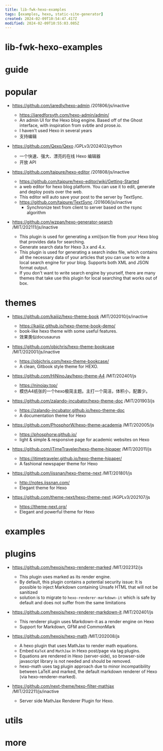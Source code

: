 ```yaml
---
title: lib-fwk-hexo-examples
tags: [examples, hexo, static-site-generator]
created: 2024-02-09T10:54:47.417Z
modified: 2024-02-09T10:55:03.085Z
---
```


# lib-fwk-hexo-examples

# guide

# popular
- https://github.com/jaredly/hexo-admin /201806/js/inactive
  - https://jaredforsyth.com/hexo-admin/admin/
  - An admin UI for the Hexo blog engine. Based off of the Ghost interface, with inspiration from svbtle and prose.io.
  - I haven't used Hexo in several years
  - 支持编辑

- https://github.com/Qexo/Qexo /GPLv3/202402/python
  - 一个快速、强大、漂亮的在线 Hexo 编辑器
  - 开放 API

- https://github.com/tajpure/hexo-editor /201808/js/inactive
  - https://github.com/tajpure/hexo-editor/wiki/Getting-Started
  - a web editor for hexo blog platform. You can use it to edit, generate and deploy posts over the web. 
  - This editor will auto save your post to the server by TextSync.
  - https://github.com/tajpure/TextSync /201606/js/inactive
    - Synchronize text from client to server based on the rsync algorithm

- https://github.com/wzpan/hexo-generator-search /MIT/202111/js/inactive
  - This plugin is used for generating a xml/json file from your Hexo blog that provides data for searching.
  - Generate search data for Hexo 3.x and 4.x. 
  - This plugin is used for generating a search index file, which contains all the necessary data of your articles that you can use to write a local search engine for your blog. Supports both XML and JSON format output.
  - If you don't want to write search engine by yourself, there are many themes that take use this plugin for local searching that works out of box.
# themes
- https://github.com/kaiiiz/hexo-theme-book /MIT/202010/js/inactive
  - https://kaiiiz.github.io/hexo-theme-book-demo/
  - book-like hexo theme with some useful features.
  - 效果类似docusaurus

- https://github.com/objchris/hexo-theme-bookcase /MIT/202001/js/inactive
  - https://objchris.com/hexo-theme-bookcase/
  - A clean, Gitbook style theme for HEXO.

- https://github.com/HiNinoJay/hexo-theme-A4 /MIT/202401/js
  - https://ninojay.top/
  - 模仿A4纸张的一个hexo极简主题。主打一个简洁，体积小，配置少。

- https://github.com/zalando-incubator/hexo-theme-doc /MIT/201903/js
  - https://zalando-incubator.github.io/hexo-theme-doc
  - A documentation theme for Hexo

- https://github.com/PhosphorW/hexo-theme-academia /MIT/202005/js
  - https://phosphorw.github.io/
  - light & simple & responsive page for academic websites on Hexo

- https://github.com/iTimeTraveler/hexo-theme-hipaper /MIT/202011/js
  - https://itimetraveler.github.io/hexo-theme-hipaper/
  - A fashional newspaper theme for Hexo

- https://github.com/iissnan/hexo-theme-next /MIT/201801/js
  - http://notes.iissnan.com/
  - Elegant theme for Hexo
- https://github.com/theme-next/hexo-theme-next /AGPLv3/202107/js
  - https://theme-next.org/
  - Elegant and powerful theme for Hexo
# examples

# plugins

- https://github.com/hexojs/hexo-renderer-marked /MIT/202312/js
  - This plugin uses marked as its render engine.
  - By default, this plugin contains a potential security issue: It is possible to inject Markdown containing Unsafe HTML that will not be sanitized
  - solution is to migrate to `hexo-renderer-markdown-it` which is safe by default and does not suffer from the same limitations
- https://github.com/hexojs/hexo-renderer-markdown-it /MIT/202401/js
  - This renderer plugin uses Markdown-it as a render engine on Hexo
  - Support for Markdown, GFM and CommonMark

- https://github.com/hexojs/hexo-math /MIT/202008/js
  - A hexo plugin that uses MathJax to render math equations.
  - Embed `KaTeX` and `MathJax` in Hexo post/page via tag plugins. 
  - Equations are rendered in Hexo (server-side), so browser-side javascript library is not needed and should be removed.
  - hexo-math uses tag plugin approach due to minor incompatibility between LaTeX and marked, the default markdown renderer of Hexo (via hexo-renderer-marked).
- https://github.com/next-theme/hexo-filter-mathjax /MIT/202211/js/inactive
  - Server side MathJax Renderer Plugin for Hexo.
# utils

# more
